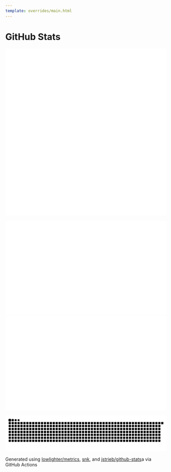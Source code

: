 ```yaml
---
template: overrides/main.html
---
```


# GitHub Stats

![github-metrics](https://raw.githubusercontent.com/ryanfortner/ryanfortner/main/github-metrics.svg)

[![My GitHub Stats](https://github.com/ryanfortner/github-stats/raw/master/generated/overview.svg)]() [![My GitHub Language Stats](https://github.com/ryanfortner/github-stats/raw/master/generated/languages.svg)]()

![github contribution grid snake animation](https://raw.githubusercontent.com/ryanfortner/ryanfortner/github-snake/github-contribution-grid-snake.svg)

Generated using [lowlighter/metrics](https://github.com/lowlighter/metrics), [snk](https://github.com/Platane/snk), and [jstrieb/github-stats](https://github.com/jstrieb/github-stats)a via GitHub Actions
